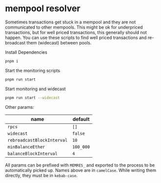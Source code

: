 # mempool resolver

Sometimes transactions get stuck in a mempool and they are not communicated to other mempools. This might be ok for underpriced transactions, but for well priced transactions, this generally should not happen. You can use these scripts to find well priced transactions and re-broadcast them (widecast) between pools.

Install Dependencies

```sh
pnpm i
```

Start the monitoring scripts

```sh
pnpm run start
```

Start monitoring and widecast

```sh
pnpm run start --widecast
```

Other params:

| name                       | default   |
| -------------------------- | --------- |
| `rpcs`                     | `[]`      |
| `widecast`                 | `false`   |
| `rebroadcastBlockInterval` | `10`      |
| `minBalanceEther`          | `100_000` |
| `balanceBlockInterval`     | `4`       |

All params can be prefixed with `MEMRES_` and exported to the process to be automatically picked up. Names above are in `camelCase`. While writing them directly, they must be in `kebab-case`.
